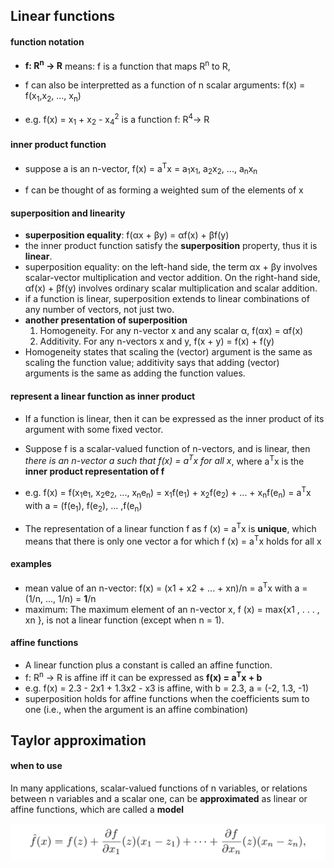 ## Linear functions

#### function notation
* **f: R<sup>n</sup> -> R** means:  f is a function that maps R<sup>n</sup> to R, 

* f can also be interpretted as a function of n scalar arguments: 
    f(x) = f(x<sub>1</sub>,x<sub>2</sub>, ..., x<sub>n</sub>)

* e.g. 
    f(x) = x<sub>1</sub> + x<sub>2</sub> - x<sub>4</sub><sup>2</sup> 
    is a function f: R<sup>4</sup>-> R

#### inner product function
* suppose a is an n-vector, f(x) = a<sup>T</sup>x = a<sub>1</sub>x<sub>1</sub>, a<sub>2</sub>x<sub>2</sub>, ..., a<sub>n</sub>x<sub>n</sub> 

* f can be thought of as forming a weighted sum of the elements of x 

#### superposition and linearity
* **superposition equality**: f(αx + βy) = αf(x) + βf(y)
* the inner product function satisfy the **superposition** property, thus it is **linear**. 
* superposition equality: on the left-hand side, the term αx + βy involves scalar-vector multiplication and vector addition. On the right-hand side, αf(x) + βf(y) involves ordinary scalar multiplication and scalar addition.
* if a function is linear, superposition extends to linear combinations of any number of vectors, not just two. 
* **another presentation of superposition**
    1. Homogeneity. For any n-vector x and any scalar α, f(αx) = αf(x)
    1. Additivity. For any n-vectors x and y, f(x + y) = f(x) + f(y)
* Homogeneity states that scaling the (vector) argument is the same as scaling the function value; additivity says that adding (vector) arguments is the same as adding the function values.

#### represent a linear function as inner product 
* If a function is linear, then it can be expressed as the inner product of its argument with some fixed vector.
* Suppose f is a scalar-valued function of n-vectors, and is linear, then *there is an n-vector a such that f(x) = a<sup>T</sup>x for all x*, where a<sup>T</sup>x is the **inner product representation of f**
* e.g. f(x) = f(x<sub>1</sub>e<sub>1</sub>, x<sub>2</sub>e<sub>2</sub>, ..., x<sub>n</sub>e<sub>n</sub>) 
    = x<sub>1</sub>f(e<sub>1</sub>) + x<sub>2</sub>f(e<sub>2</sub>) + ... + x<sub>n</sub>f(e<sub>n</sub>) 
    = a<sup>T</sup>x
    with a = (f(e<sub>1</sub>), f(e<sub>2</sub>), ... ,f(e<sub>n</sub>) 

* The representation of a linear function f as f (x) = a<sup>T</sup>x is **unique**, which means that there is only one vector a for which f (x) = a<sup>T</sup>x holds for all x

#### examples 
* mean value of an n-vector: 
    f(x) = (x1 + x2 + ... + xn)/n
         = a<sup>T</sup>x with a = (1/n, ..., 1/n) = **1**/n
* maximum: 
    The maximum element of an n-vector x, f (x) = max{x1 , . . . , xn }, is not a linear function (except when n = 1).

#### affine functions 
* A linear function plus a constant is called an affine function.
* f: R<sup>n</sup> -> R is affine iff it can be expressed as **f(x) = a<sup>T</sup>x + b**
* e.g. f(x) = 2.3 - 2x1 + 1.3x2 - x3 is affine, with b = 2.3, a = (-2, 1.3, -1)
* superposition holds for affine functions when the coefficients sum to one (i.e., when the argument is an affine combination)


## Taylor approximation
#### when to use
In many applications, scalar-valued functions of n variables, or relations between n variables and a scalar one, can be **approximated** as linear or affine functions, which are called a **model**

![Taylor approximation](taylor.png)